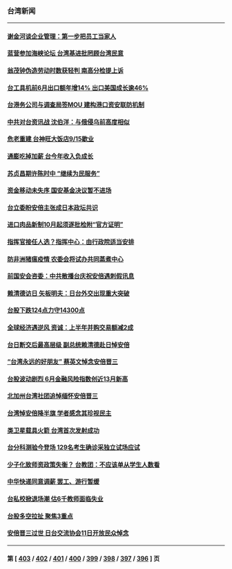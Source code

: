 ### 台湾新闻
---
#### [谢金河谈企业管理：第一步把员工当家人](../../pages/ncid1349361/n13778483.md) 
#### [蓝营参加海峡论坛 台湾基进批罔顾台湾民意](../../pages/ncid1349361/n13778586.md) 
#### [翁茂钟伪造劳动时数获轻判 南高分检提上诉](../../pages/ncid1349361/n13778605.md) 
#### [台工具机前6月出口额年增14% 出口美国成长逾46%](../../pages/ncid1349361/n13778533.md) 
#### [台港务公司与调查局签MOU 建构港口资安联防机制](../../pages/ncid1349361/n13778588.md) 
#### [中共对台资讯战 沈伯洋：与俄侵乌前高度相似](../../pages/ncid1349361/n13778584.md) 
#### [危老重建 台神旺大饭店9/15歇业](../../pages/ncid1349361/n13778560.md) 
#### [通膨吃掉加薪 台今年收入负成长](../../pages/ncid1349361/n13778534.md) 
#### [苏贞昌期许陈时中 “继续为民服务”](../../pages/ncid1349361/n13778538.md) 
#### [资金移动未失序 国安基金决议暂不进场](../../pages/ncid1349361/n13778540.md) 
#### [台立委盼安倍主张成日本政坛共识](../../pages/ncid1349361/n13778485.md) 
#### [进口肉品新制10月起须逐批检附“官方证明”](../../pages/ncid1349361/n13778512.md) 
#### [指挥官接任人选？指挥中心：由行政院适当安排](../../pages/ncid1349361/n13778509.md) 
#### [防非洲猪瘟疫情 农委会将试办共同蒸煮中心](../../pages/ncid1349361/n13778515.md) 
#### [前国安会咨委：中共散播台庆祝安倍遇刺假讯息](../../pages/ncid1349361/n13778487.md) 
#### [赖清德访日 矢板明夫：日台外交出现重大突破](../../pages/ncid1349361/n13778415.md) 
#### [台股下跌124点力守14300点](../../pages/ncid1349361/n13778463.md) 
#### [全球经济遇逆风 资诚：上半年并购交易额减2成](../../pages/ncid1349361/n13778465.md) 
#### [台日断交后最高层级 副总统赖清德赴日悼安倍](../../pages/ncid1349361/n13778480.md) 
#### [“台湾永远的好朋友” 蔡英文悼念安倍晋三](../../pages/ncid1349361/n13778354.md) 
#### [台股波动剧烈 6月金融风险指数创近13月新高](../../pages/ncid1349361/n13778185.md) 
#### [北加州台湾社团追悼缅怀安倍晋三](../../pages/ncid1349361/n13778221.md) 
#### [台湾悼安倍降半旗 学者感念其珍视民主](../../pages/ncid1349361/n13777728.md) 
#### [类卫星载具火箭  台湾首次发射成功](../../pages/ncid1349361/n13777700.md) 
#### [台分科测验今登场 129名考生确诊采独立试场应试](../../pages/ncid1349361/n13777693.md) 
#### [少子化致师资政策失衡？ 台教团：不应该单从学生人数看](../../pages/ncid1349361/n13777694.md) 
#### [中华快递同意调薪 罢工、游行暂缓](../../pages/ncid1349361/n13777692.md) 
#### [台私校掀退场潮 估6千教师面临失业](../../pages/ncid1349361/n13777696.md) 
#### [台股多空拉扯 聚焦3重点](../../pages/ncid1349361/n13777679.md) 
#### [安倍晋三过世 日台交流协会11日开放民众悼念](../../pages/ncid1349361/n13777688.md) 

---
#### 第 [ [403](./403.md) / [402](./402.md) / [401](./401.md) / [400](./400.md) / [399](./399.md) / [398](./398.md) / [397](./397.md) / [396](./396.md) ] 页
